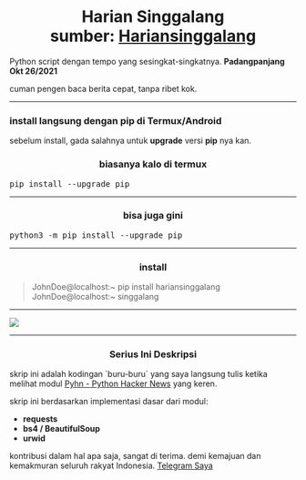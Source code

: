 <h1 align='center'>Harian Singgalang<br>sumber: <b><a href='https://hariansinggalang.co.id'>Hariansinggalang</a></b></h1>
<p>Python script dengan tempo yang sesingkat-singkatnya. <b>Padangpanjang Okt 26/2021</b></p>
<p>cuman pengen baca berita cepat, tanpa ribet kok.</p>
<hr><h3>install langsung dengan pip di Termux/Android</h3>
<p>sebelum install, gada salahnya untuk <b>upgrade</b> versi <b>pip</b> nya kan.</p>
<h3 align='center'>biasanya kalo di termux</h3>
<pre>pip install --upgrade pip</pre>
<hr><h3 align='center'>bisa juga gini</h3>
<pre>python3 -m pip install --upgrade pip</pre>
<hr><h3 align='center'>install</h3>
<blockquote>JohnDoe@localhost:~ pip install hariansinggalang<br>JohnDoe@localhost:~ singgalang</blockquote>
<hr><img src="./screenshot/Screenshot_2021-11-03_12-15-37.png">
<hr><h3 align="center">Serius Ini Deskripsi</h3>
<p>skrip ini adalah kodingan `buru-buru` yang saya langsung tulis ketika melihat modul <a href="https://pypi.org/project/pyhn">Pyhn - Python Hacker News</a> yang keren.</p>
<p>skrip ini berdasarkan implementasi dasar dari modul:</p>
<ul>
	<li><b>requests</b></li>
	<li><b>bs4 / BeautifulSoup</b></li>
	<li><b>urwid</b></li>
</ul>
<p>kontribusi dalam hal apa saja, sangat di terima. demi kemajuan dan kemakmuran seluruh rakyat Indonesia. <a href="https://t.me/ini_peninggi_badan">Telegram Saya</a></p>
